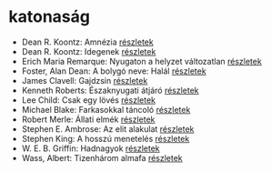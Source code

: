 # katonaság

- Dean R. Koontz: Amnézia [részletek](_details/Dean%20R.%20Koontz.md#id_1094)
- Dean R. Koontz: Idegenek [részletek](_details/Dean%20R.%20Koontz.md#id_1086)
- Erich Maria Remarque: Nyugaton a helyzet változatlan [részletek](_details/Erich%20Maria%20Remarque.md#id_317)
- Foster, Alan Dean: A bolygó neve: Halál [részletek](_details/Foster%2C%20Alan%20Dean.md#id_650)
- James Clavell: Gajdzsin [részletek](_details/James%20Clavell.md#id_1028)
- Kenneth Roberts: Északnyugati átjáró [részletek](_details/Kenneth%20Roberts.md#id_745)
- Lee Child: Csak egy lövés [részletek](_details/Lee%20Child.md#id_392)
- Michael Blake: Farkasokkal táncoló [részletek](_details/Michael%20Blake.md#id_721)
- Robert Merle: Állati elmék [részletek](_details/Robert%20Merle.md#id_326)
- Stephen E. Ambrose: Az elit alakulat [részletek](_details/Stephen%20E.%20Ambrose.md#id_316)
- Stephen King: A hosszú menetelés [részletek](_details/Stephen%20King.md#id_932)
- W. E. B. Griffin: Hadnagyok [részletek](_details/W.%20E.%20B.%20Griffin.md#id_320)
- Wass, Albert: Tizenhárom almafa [részletek](_details/Wass%2C%20Albert.md#id_216)